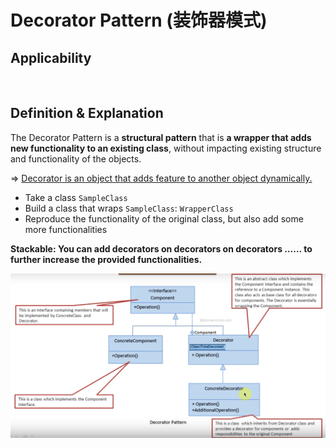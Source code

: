# Decorator Pattern (装饰器模式)

## Applicability



<br>

## Definition & Explanation

The Decorator Pattern is a **structural pattern** that is **a wrapper that adds new functionality to an existing class**, without impacting existing structure and functionality of the objects.

=> <u>Decorator is an object that adds feature to another object dynamically.</u>

* Take a class `SampleClass`
* Build a class that wraps `SampleClass`: `WrapperClass`
* Reproduce the functionality of the original class, but also add some more functionalities

**Stackable: You can add decorators on decorators on decorators …… to further increase the provided functionalities.**

<img src="https://github.com/Ziang-Lu/Design-Patterns/blob/master/3-Structural%20Patterns/3-Decorator%20Pattern/decorator_pattern.png?raw=true" witdh="500px">

<br>

